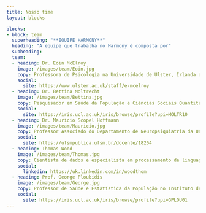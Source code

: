 ```yaml
---
title: Nosso time
layout: blocks

blocks:
- block: team
  superheading: "**EQUIPE HARMONY**"
  heading: "A equipe que trabalha no Harmony é composta por"
  subheading:
  team:
  - heading: Dr. Eoin McElroy
    image: /images/team/Eoin.jpg
    copy: Professora de Psicologia na Universidade de Ulster, Irlanda do Norte
    social:
      site: https://www.ulster.ac.uk/staff/e-mcelroy
  - heading: Dr. Bettina Moltrecht
    image: /images/team/Bettina.jpg
    copy: Pesquisador em Saúde da População e Ciências Sociais Quantitativas na University College London
    social:
      site: https://iris.ucl.ac.uk/iris/browse/profile?upi=MOLTR10
  - heading: Dr. Mauricio Scopel Hoffmann
    image: /images/team/Mauricio.jpg
    copy: Professor Associado do Departamento de Neuropsiquiatria da Universidade Federal de Santa Maria, Brasil
    social:
      site: https://ufsmpublica.ufsm.br/docente/18264
  - heading: Thomas Wood
    image: /images/team/Thomas.jpg
    copy: Cientista de dados e especialista em processamento de linguagem natural na Fast Data Science Ltd
    social:
      linkedin: https://uk.linkedin.com/in/woodthom
  - heading: Prof. George Ploubidis
    image: /images/team/George.jpg
    copy: Professor de Saúde e Estatística da População no Instituto de Pesquisa Social da University College London
    social:
      site: https://iris.ucl.ac.uk/iris/browse/profile?upi=GPLOU01
---
```

